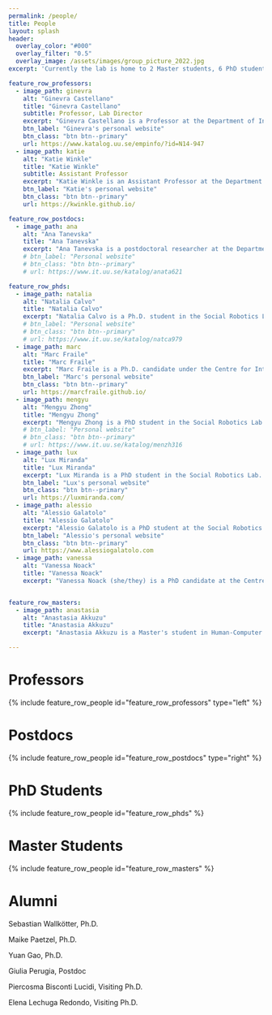 ```yaml
---
permalink: /people/
title: People
layout: splash
header:
  overlay_color: "#000"
  overlay_filter: "0.5"
  overlay_image: /assets/images/group_picture_2022.jpg
excerpt: 'Currently the lab is home to 2 Master students, 6 PhD students, 1 Postdoc and is headed by 1 Professor and 1 Assistant Professor.'

feature_row_professors:
  - image_path: ginevra
    alt: "Ginevra Castellano"
    title: "Ginevra Castellano"
    subtitle: Professor, Lab Director
    excerpt: "Ginevra Castellano is a Professor at the Department of Information Technology, Uppsala University, where she leads the Social Robotics Lab. Her research interests are in the areas of social robotics and affective computing, and include social learning, personalized adaptive robots, multimodal behaviours and uncanny valley effect in robots and virtual agents. Over the last ten years she has been working on the development of computational abilities that allow robots to behave in a socially intelligent way in scenarios where robots provide social support to humans, for example as tutors in the classroom or as companions for children."
    btn_label: "Ginevra's personal website"
    btn_class: "btn btn--primary"
    url: https://www.katalog.uu.se/empinfo/?id=N14-947
  - image_path: katie
    alt: "Katie Winkle"
    title: "Katie Winkle"
    subtitle: Assistant Professor
    excerpt: "Katie Winkle is an Assistant Professor at the Department of Information Technology, Uppsala University, where she is developing new lines of research around trustworthy Human Robot Inteaction (and what that means) at the Social Robotics Lab. Her research interests cover the design, development, evaluation and application of socially assistive robotics, with a focus on human-in-the-loop design/development and mutual shaping approaches which recognise the two-way interaction between robots and society."
    btn_label: "Katie's personal website"
    btn_class: "btn btn--primary"
    url: https://kwinkle.github.io/

feature_row_postdocs:
  - image_path: ana
    alt: "Ana Tanevska"
    title: "Ana Tanevska"
    excerpt: "Ana Tanevska is a postdoctoral researcher at the Department of Information Technology, Uppsala University, within the Horizon Europe project SymAware. Their research at the Social Robotics Lab is grounded in the topic of trustworthy human-robot interaction with a particular focus on human-in-the-loop learning and shared autonomy and agency in HRI. In addition to trustworthy HRI, Ana's research interests also include cognitive robotics (with a spotlight on the role of affect in cognition) and socially-assistive HRI."
    # btn_label: "Personal website"
    # btn_class: "btn btn--primary"
    # url: https://www.it.uu.se/katalog/anata621

feature_row_phds:
  - image_path: natalia
    alt: "Natalia Calvo"
    title: "Natalia Calvo"
    excerpt: "Natalia Calvo is a Ph.D. student in the Social Robotics Lab. She believes in a world where robots can actively assist humans in different scenarios. Her work is focused on modeling trust in human-robot educational interactions, and it is part of the ANIMATAS Project funded by Horizon 2020. Her research interests cover deep learning and human-robot interaction towards an interdisciplinary approach mostly focused on manipulation tasks, speech recognition interfaces, computer vision, and social robotics."
    # btn_label: "Personal website"
    # btn_class: "btn btn--primary"
    # url: https://www.it.uu.se/katalog/natca979
  - image_path: marc
    alt: "Marc Fraile"
    title: "Marc Fraile"
    excerpt: "Marc Fraile is a Ph.D. candidate under the Centre for Interdisciplinary Mathematics (CIM) at Uppsala University. He conducts his research in Uppsala Social Robotics Lab, in close collaboration with the Methods for Image Data Analysis (MIDA) group. His interests lie in developing explainable AI (XAI) methods, and applying those to make more trustable machines."
    btn_label: "Marc's personal website"
    btn_class: "btn btn--primary"
    url: https://marcfraile.github.io/
  - image_path: mengyu
    alt: "Mengyu Zhong"
    title: "Mengyu Zhong"
    excerpt: "Mengyu Zhong is a PhD student in the Social Robotics Lab. She received an MSc in IT and Cognition from the University of Copenhagen in 2021. She believes that AI-powered robots are changing the world and will free humans from trivial and repetitive works. Her work is focused on data-driven socially assistive robotics, and it is part of the Project funded by WoMHeR. She is interested in human-robot interaction, multi-modal deep learning, and especially robot-assisted medical diagnosis."
    # btn_label: "Personal website"
    # btn_class: "btn btn--primary"
    # url: https://www.it.uu.se/katalog/menzh316
  - image_path: lux
    alt: "Lux Miranda"
    title: "Lux Miranda"
    excerpt: "Lux Miranda is a PhD student in the Social Robotics Lab. She wants to use the power of ethics, AI, and robotic embodiment to remedy existential dangers and transform society into a more sustainable and compassionate place. With a background drawing from complexity science, anthropology, cognitive science, and computational modeling, their current work is focused on the ethics and diversification of robot identity construction, AI alignment, feminist robot design, the dynamics of social intelligence, and illuminating the world."
    btn_label: "Lux's personal website"
    btn_class: "btn btn--primary"
    url: https://luxmiranda.com/
  - image_path: alessio
    alt: "Alessio Galatolo"
    title: "Alessio Galatolo"
    excerpt: "Alessio Galatolo is a PhD student at the Social Robotics Lab. He received his MSc degree in Machine Learning at KTH, Stockholm in 2022. His work directly targets diabetes prevention using social robots as part of the PREVENT project. His research interests involve the use of AI and ML to give robots the social intelligence needed to personalise and improve their interaction to a specific user, also considering the ethical risks and social consequences involved."
    btn_label: "Alessio's personal website"
    btn_class: "btn btn--primary"
    url: https://www.alessiogalatolo.com
  - image_path: vanessa
    alt: "Vanessa Noack"
    title: "Vanessa Noack"
    excerpt: "Vanessa Noack (she/they) is a PhD candidate at the Centre for Gender Research at Uppsala University. Vanessa received an MSSc and MA degree with a major in Gender Studies in 2020 and 2021. In their project Gender, Embodiment and Technology, she pays particular attention to how gender is mobilised in a technologised context by drawing on three case studies. The case studies include an analysis of gender in relation to different robots, such as the wearable robots called exoskeletons. Vanessa is also the Equal Opportunities Officer at the Centre for Gender Research at Uppsala University and takes part in the research group Technologization of the Everyday."


feature_row_masters:
  - image_path: anastasia
    alt: "Anastasia Akkuzu"
    title: "Anastasia Akkuzu"
    excerpt: "Anastasia Akkuzu is a Master's student in Human-Computer Interaction writing her thesis at the Social Robotics Lab under the supervision of Natalia Calvo. She is researching how relationships between humans and robots take form, especially in the contexts of emotional intimacy and uncanniness. Her background is in cognitive science with interests in AI, cognitive computing, many-valued logic, and robotics."

---
```


# Professors
{% include feature_row_people id="feature_row_professors" type="left" %}

# Postdocs
{% include feature_row_people id="feature_row_postdocs" type="right" %}

# PhD Students
{% include feature_row_people id="feature_row_phds" %}

# Master Students
{% include feature_row_people id="feature_row_masters" %}

# Alumni
Sebastian Wallkötter, Ph.D.

Maike Paetzel, Ph.D.

Yuan Gao, Ph.D. 

Giulia Perugia, Postdoc  

Piercosma Bisconti Lucidi, Visiting Ph.D.  

Elena Lechuga Redondo, Visiting Ph.D. 
